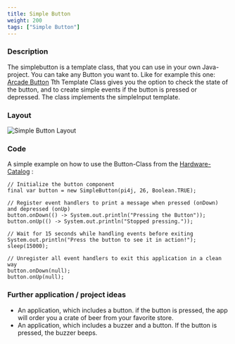 ```yaml
---
title: Simple Button
weight: 200
tags: ["Simple Button"]
---
```

### Description
The simplebutton is a template class, that you can use in your own Java-project.
You can take any Button you want to. Like for example this one: [Arcade Button](https://www.berrybase.de/bauelemente/schalter-taster/drucktaster/arcade-button-30mm)
Tth Template Class gives you the option to check the state of the button, and to create simple events if the button is pressed or depressed.
The class implements the simpleInput template.

### Layout
![Simple Button Layout](/assets/documentation/Devices/Layout-SimpleButton.png)

### Code
A simple example on how to use the Button-Class from the [Hardware-Catalog](https://github.com/Pi4J/pi4j-example-components) :
```
// Initialize the button component
final var button = new SimpleButton(pi4j, 26, Boolean.TRUE);

// Register event handlers to print a message when pressed (onDown) and depressed (onUp)
button.onDown(() -> System.out.println("Pressing the Button"));
button.onUp(() -> System.out.println("Stopped pressing."));

// Wait for 15 seconds while handling events before exiting
System.out.println("Press the button to see it in action!");
sleep(15000);

// Unregister all event handlers to exit this application in a clean way
button.onDown(null);
button.onUp(null);
```

### Further application / project ideas
- An application, which includes a button. if the button is pressed, the app will order you a crate of beer from your favorite store.
- An application, which includes a buzzer and a button. If the button is pressed, the buzzer beeps.
